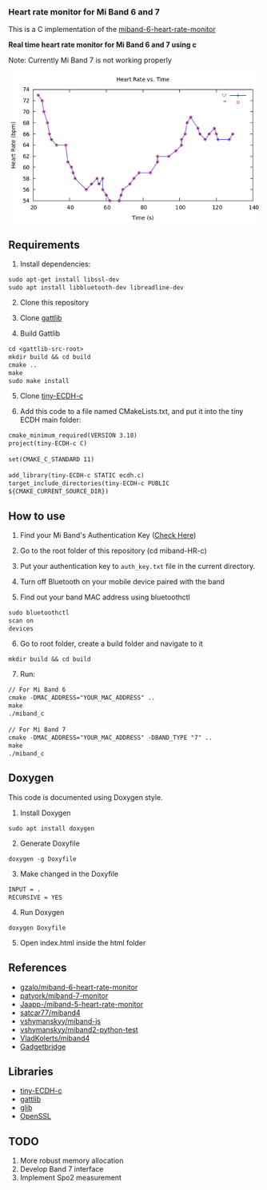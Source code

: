 ### Heart rate monitor for Mi Band 6 and 7

This is a C implementation of the [miband-6-heart-rate-monitor](https://github.com/gzalo/miband-6-heart-rate-monitor) 

**Real time heart rate monitor for Mi Band 6 and 7 using c**

Note: Currently Mi Band 7 is not working properly

![Demonstration](img/fig1.png)

## Requirements

1. Install dependencies:
```
sudo apt-get install libssl-dev
sudo apt install libbluetooth-dev libreadline-dev
```
2. Clone this repository

3. Clone [gattlib](https://github.com/labapart/gattlib)

4. Build Gattlib
```
cd <gattlib-src-root>
mkdir build && cd build
cmake ..
make
sudo make install
```
5. Clone [tiny-ECDH-c](https://github.com/kokke/tiny-ECDH-c)

6. Add this code to a file named CMakeLists.txt, and put it into the tiny ECDH main folder:
```
cmake_minimum_required(VERSION 3.10)
project(tiny-ECDH-c C)

set(CMAKE_C_STANDARD 11)

add_library(tiny-ECDH-c STATIC ecdh.c)
target_include_directories(tiny-ECDH-c PUBLIC ${CMAKE_CURRENT_SOURCE_DIR})
```

## How to use

1. Find your Mi Band's Authentication Key ([Check Here](https://codeberg.org/argrento/huami-token))

2. Go to the root folder of this repository (cd miband-HR-c)

3. Put your authentication key to `auth_key.txt` file in the current directory.

4. Turn off Bluetooth on your mobile device paired with the band

5. Find out your band MAC address using bluetoothctl
```
sudo bluetoothctl
scan on
devices
```
6. Go to root folder, create a build folder and navigate to it
```
mkdir build && cd build
```
7. Run:
```
// For Mi Band 6
cmake -DMAC_ADDRESS="YOUR_MAC_ADDRESS" ..
make
./miband_c

// For Mi Band 7
cmake -DMAC_ADDRESS="YOUR_MAC_ADDRESS" -DBAND_TYPE "7" ..
make
./miband_c
```

## Doxygen

This code is documented using Doxygen style.

1. Install Doxygen
```
sudo apt install doxygen
```

2. Generate Doxyfile
```
doxygen -g Doxyfile
```

3. Make changed in the Doxyfile
```
INPUT = .
RECURSIVE = YES
```

4. Run Doxygen
```
doxygen Doxyfile
```

5. Open index.html inside the html folder

## References

- [gzalo/miband-6-heart-rate-monitor](https://github.com/gzalo/miband-6-heart-rate-monitor)
- [patyork/miband-7-monitor](https://github.com/patyork/miband-7-monitor) 
- [Jaapp-/miband-5-heart-rate-monitor](https://github.com/Jaapp-/miband-5-heart-rate-monitor)
- [satcar77/miband4](https://github.com/satcar77/miband4)
- [vshymanskyy/miband-js](https://github.com/vshymanskyy/miband-js)
- [vshymanskyy/miband2-python-test](https://github.com/vshymanskyy/miband2-python-test)
- [VladKolerts/miband4](https://github.com/VladKolerts/miband4)
- [Gadgetbridge](https://codeberg.org/Freeyourgadget/Gadgetbridge)

## Libraries

- [tiny-ECDH-c](https://github.com/kokke/tiny-ECDH-c)
- [gattlib](https://github.com/labapart/gattlib)
- [glib](https://github.com/GNOME/glib)
- [OpenSSL](https://github.com/openssl/openssl)

## TODO

1. More robust memory allocation
2. Develop Band 7 interface
3. Implement Spo2 measurement
